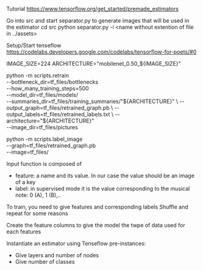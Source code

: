 Tutorial
https://www.tensorflow.org/get_started/premade_estimators

Go into src and start separator.py to generate images that will be used in the estimator
cd src
python separator.py -i <name without extention of file in ../assets>

Setup/Start tenseflow
https://codelabs.developers.google.com/codelabs/tensorflow-for-poets/#0

IMAGE_SIZE=224
ARCHITECTURE="mobilenet_0.50_${IMAGE_SIZE}"

python -m scripts.retrain \
  --bottleneck_dir=tf_files/bottlenecks \
  --how_many_training_steps=500 \
  --model_dir=tf_files/models/ \
  --summaries_dir=tf_files/training_summaries/"${ARCHITECTURE}" \
  --output_graph=tf_files/retrained_graph.pb \
  --output_labels=tf_files/retrained_labels.txt \
  --architecture="${ARCHITECTURE}" \
  --image_dir=tf_files/pictures
  
python -m scripts.label_image \
    --graph=tf_files/retrained_graph.pb  \
    --image=tf_files/<image to be checked>



Input function is composed of
* feature: a name and its value. In our case the value should be an image of a key
* label: in supervised mode it is the value corresponding to the musical note: 0 (A), 1 (B),..

To train, you need to give features and corresponding labels
Shuffle and repeat for some reasons

Create the feature columns to give the model the twpe of data used for each features

Instantiate an estimator using Tenseflow pre-instances:
* Give layers and number of nodes
* Give number of classes






